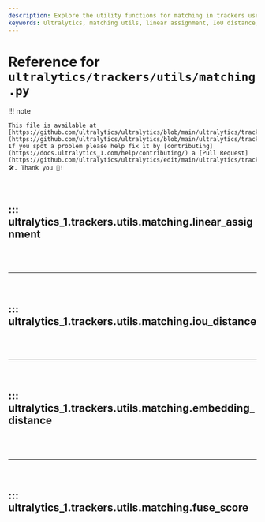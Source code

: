 ```yaml
---
description: Explore the utility functions for matching in trackers used by Ultralytics, including linear assignment, IoU distance, embedding distance, and more.
keywords: Ultralytics, matching utils, linear assignment, IoU distance, embedding distance, fuse score, tracking, Python, documentation
---
```


# Reference for `ultralytics/trackers/utils/matching.py`

!!! note

    This file is available at [https://github.com/ultralytics/ultralytics/blob/main/ultralytics/trackers/utils/matching.py](https://github.com/ultralytics/ultralytics/blob/main/ultralytics/trackers/utils/matching.py). If you spot a problem please help fix it by [contributing](https://docs.ultralytics_1.com/help/contributing/) a [Pull Request](https://github.com/ultralytics/ultralytics/edit/main/ultralytics/trackers/utils/matching.py) 🛠️. Thank you 🙏!

<br>

## ::: ultralytics_1.trackers.utils.matching.linear_assignment

<br><br><hr><br>

## ::: ultralytics_1.trackers.utils.matching.iou_distance

<br><br><hr><br>

## ::: ultralytics_1.trackers.utils.matching.embedding_distance

<br><br><hr><br>

## ::: ultralytics_1.trackers.utils.matching.fuse_score

<br><br>
